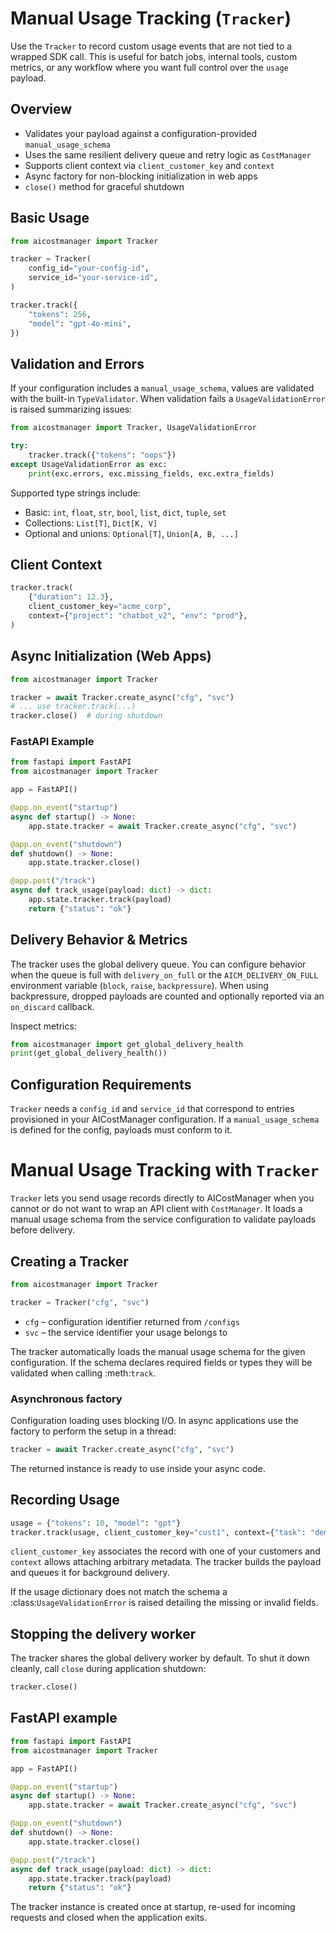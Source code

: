 # Manual Usage Tracking (`Tracker`)

Use the `Tracker` to record custom usage events that are not tied to a wrapped SDK call. This is useful for batch jobs, internal tools, custom metrics, or any workflow where you want full control over the `usage` payload.

## Overview

- Validates your payload against a configuration-provided `manual_usage_schema`
- Uses the same resilient delivery queue and retry logic as `CostManager`
- Supports client context via `client_customer_key` and `context`
- Async factory for non-blocking initialization in web apps
- `close()` method for graceful shutdown

## Basic Usage

```python
from aicostmanager import Tracker

tracker = Tracker(
    config_id="your-config-id",
    service_id="your-service-id",
)

tracker.track({
    "tokens": 256,
    "model": "gpt-4o-mini",
})
```

## Validation and Errors

If your configuration includes a `manual_usage_schema`, values are validated with the built-in `TypeValidator`. When validation fails a `UsageValidationError` is raised summarizing issues:

```python
from aicostmanager import Tracker, UsageValidationError

try:
    tracker.track({"tokens": "oops"})
except UsageValidationError as exc:
    print(exc.errors, exc.missing_fields, exc.extra_fields)
```

Supported type strings include:

- Basic: `int`, `float`, `str`, `bool`, `list`, `dict`, `tuple`, `set`
- Collections: `List[T]`, `Dict[K, V]`
- Optional and unions: `Optional[T]`, `Union[A, B, ...]`

## Client Context

```python
tracker.track(
    {"duration": 12.3},
    client_customer_key="acme_corp",
    context={"project": "chatbot_v2", "env": "prod"},
)
```

## Async Initialization (Web Apps)

```python
from aicostmanager import Tracker

tracker = await Tracker.create_async("cfg", "svc")
# ... use tracker.track(...)
tracker.close()  # during shutdown
```

### FastAPI Example

```python
from fastapi import FastAPI
from aicostmanager import Tracker

app = FastAPI()

@app.on_event("startup")
async def startup() -> None:
    app.state.tracker = await Tracker.create_async("cfg", "svc")

@app.on_event("shutdown")
def shutdown() -> None:
    app.state.tracker.close()

@app.post("/track")
async def track_usage(payload: dict) -> dict:
    app.state.tracker.track(payload)
    return {"status": "ok"}
```

## Delivery Behavior & Metrics

The tracker uses the global delivery queue. You can configure behavior when the queue is full with `delivery_on_full` or the `AICM_DELIVERY_ON_FULL` environment variable (`block`, `raise`, `backpressure`). When using backpressure, dropped payloads are counted and optionally reported via an `on_discard` callback.

Inspect metrics:

```python
from aicostmanager import get_global_delivery_health
print(get_global_delivery_health())
```

## Configuration Requirements

`Tracker` needs a `config_id` and `service_id` that correspond to entries provisioned in your AICostManager configuration. If a `manual_usage_schema` is defined for the config, payloads must conform to it.

# Manual Usage Tracking with `Tracker`

`Tracker` lets you send usage records directly to AICostManager when you
cannot or do not want to wrap an API client with `CostManager`.
It loads a manual usage schema from the service configuration to validate
payloads before delivery.

## Creating a Tracker

```python
from aicostmanager import Tracker

tracker = Tracker("cfg", "svc")
```

* ``cfg`` – configuration identifier returned from ``/configs``
* ``svc`` – the service identifier your usage belongs to

The tracker automatically loads the manual usage schema for the given
configuration.  If the schema declares required fields or types they will be
validated when calling :meth:`track`.

### Asynchronous factory

Configuration loading uses blocking I/O.  In async applications use the
factory to perform the setup in a thread:

```python
tracker = await Tracker.create_async("cfg", "svc")
```

The returned instance is ready to use inside your async code.

## Recording Usage

```python
usage = {"tokens": 10, "model": "gpt"}
tracker.track(usage, client_customer_key="cust1", context={"task": "demo"})
```

``client_customer_key`` associates the record with one of your customers and
``context`` allows attaching arbitrary metadata.  The tracker builds the payload
and queues it for background delivery.

If the usage dictionary does not match the schema a
:class:`UsageValidationError` is raised detailing the missing or invalid fields.

## Stopping the delivery worker

The tracker shares the global delivery worker by default.  To shut it down
cleanly, call ``close`` during application shutdown:

```python
tracker.close()
```

## FastAPI example

```python
from fastapi import FastAPI
from aicostmanager import Tracker

app = FastAPI()

@app.on_event("startup")
async def startup() -> None:
    app.state.tracker = await Tracker.create_async("cfg", "svc")

@app.on_event("shutdown")
def shutdown() -> None:
    app.state.tracker.close()

@app.post("/track")
async def track_usage(payload: dict) -> dict:
    app.state.tracker.track(payload)
    return {"status": "ok"}
```

The tracker instance is created once at startup, re-used for incoming requests
and closed when the application exits.

